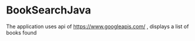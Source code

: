 # BookSearchJava

The application uses api of https://www.googleapis.com/ , displays a list of books found
